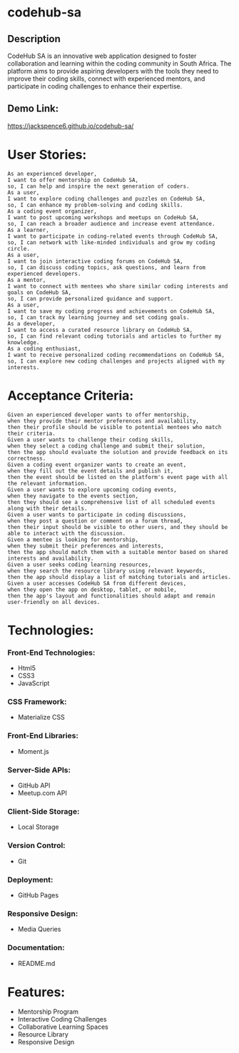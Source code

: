# codehub-sa

## Description
CodeHub SA is an innovative web application designed to foster collaboration and learning within the coding community in South Africa. The platform aims to provide aspiring developers with the tools they need to improve their coding skills, connect with experienced mentors, and participate in coding challenges to enhance their expertise.

## Demo Link:
https://jackspence6.github.io/codehub-sa/

# User Stories:
``````
As an experienced developer,
I want to offer mentorship on CodeHub SA,
so, I can help and inspire the next generation of coders.
As a user,
I want to explore coding challenges and puzzles on CodeHub SA, 
so, I can enhance my problem-solving and coding skills.
As a coding event organizer,
I want to post upcoming workshops and meetups on CodeHub SA, 
so, I can reach a broader audience and increase event attendance.
As a learner,
I want to participate in coding-related events through CodeHub SA, 
so, I can network with like-minded individuals and grow my coding circle.
As a user,
I want to join interactive coding forums on CodeHub SA,
so, I can discuss coding topics, ask questions, and learn from experienced developers.
As a mentor,
I want to connect with mentees who share similar coding interests and goals on CodeHub SA,
so, I can provide personalized guidance and support.
As a user,
I want to save my coding progress and achievements on CodeHub SA,
so, I can track my learning journey and set coding goals.
As a developer,
I want to access a curated resource library on CodeHub SA, 
so, I can find relevant coding tutorials and articles to further my knowledge.
As a coding enthusiast,
I want to receive personalized coding recommendations on CodeHub SA,
so, I can explore new coding challenges and projects aligned with my interests.
``````

# Acceptance Criteria:
``````
Given an experienced developer wants to offer mentorship,
when they provide their mentor preferences and availability,
then their profile should be visible to potential mentees who match their criteria.
Given a user wants to challenge their coding skills,
when they select a coding challenge and submit their solution, 
then the app should evaluate the solution and provide feedback on its correctness.
Given a coding event organizer wants to create an event,
when they fill out the event details and publish it,
then the event should be listed on the platform's event page with all the relevant information.
Given a user wants to explore upcoming coding events,
when they navigate to the events section,
then they should see a comprehensive list of all scheduled events along with their details.
Given a user wants to participate in coding discussions,
when they post a question or comment on a forum thread,
then their input should be visible to other users, and they should be able to interact with the discussion.
Given a mentee is looking for mentorship,
when they submit their preferences and interests,
then the app should match them with a suitable mentor based on shared interests and availability.
Given a user seeks coding learning resources,
when they search the resource library using relevant keywords, 
then the app should display a list of matching tutorials and articles.
Given a user accesses CodeHub SA from different devices, 
when they open the app on desktop, tablet, or mobile,
then the app's layout and functionalities should adapt and remain user-friendly on all devices.
``````
# Technologies:
### Front-End Technologies:
- Html5
- CSS3
- JavaScript
### CSS Framework:
- Materialize CSS
### Front-End Libraries:
- Moment.js
### Server-Side APIs:
- GitHub API
- Meetup.com API
### Client-Side Storage:
- Local Storage
### Version Control:
- Git
### Deployment:
- GitHub Pages
### Responsive Design:
- Media Queries
### Documentation:
- README.md

# Features:
- Mentorship Program 
- Interactive Coding Challenges
- Collaborative Learning Spaces
- Resource Library
- Responsive Design